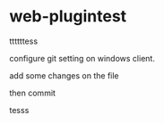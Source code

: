 # web-plugintest

ttttttess


configure git setting on windows client.


add some changes on the file

then commit

tesss









